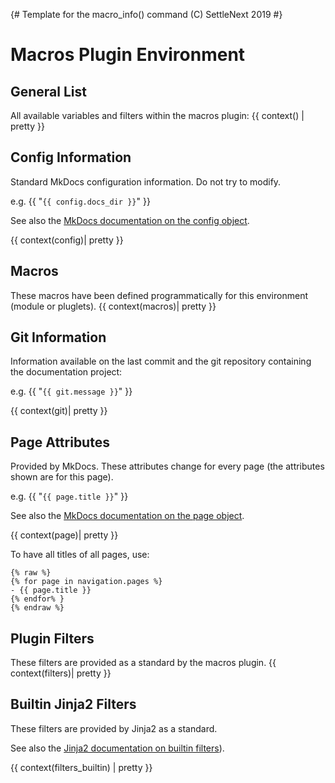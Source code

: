 {#
Template for the macro_info() command
(C) SettleNext 2019
#}


# Macros Plugin Environment

## General List
All available variables and filters within the macros plugin:
{{ context() | pretty }}

## Config Information
Standard MkDocs configuration information. Do not try to modify.

e.g. {{ "`{{ config.docs_dir }}`" }}

See also the [MkDocs documentation on the config object](https://www.MkDocs.org/user-guide/custom-themes/#config).

{{ context(config)| pretty }}

## Macros
These macros have been defined programmatically for this environment
(module or pluglets). 
{{ context(macros)| pretty }}

## Git Information
Information available on the last commit and the git repository containing the
documentation project:

e.g. {{ "`{{ git.message }}`" }}

{{ context(git)| pretty }}

## Page Attributes
Provided by MkDocs. These attributes change for every page
(the attributes shown are for this page).

e.g. {{ "`{{ page.title }}`" }}

See also the [MkDocs documentation on the page object](https://www.MkDocs.org/user-guide/custom-themes/#page).


{{ context(page)| pretty }}

To have all titles of all pages, use:

```
{% raw %}
{% for page in navigation.pages %}
- {{ page.title }}
{% endfor% }
{% endraw %}
```

## Plugin Filters
These filters are provided as a standard by the macros plugin.
{{ context(filters)| pretty }}

## Builtin Jinja2 Filters
These filters are provided by Jinja2 as a standard.

See also the [Jinja2 documentation on builtin filters](https://jinja.palletsprojects.com/en/2.11.x/templates/#builtin-filters)).

{{ context(filters_builtin) | pretty }}
